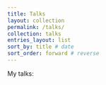 ```yaml
---
title: Talks
layout: collection
permalink: /talks/
collection: talks
entries_layout: list
sort_by: title # date
sort_order: forward # reverse
---
```


My talks:
